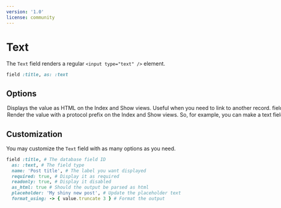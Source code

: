 ```yaml
---
version: '1.0'
license: community
---
```


# Text

The `Text` field renders a regular `<input type="text" />` element.

```ruby
field :title, as: :text
```
## Options

<Option name="`as_html`">

Displays the value as HTML on the `Index` and `Show` views. Useful when you need to link to another record.

```ruby
field :title, as: :text, as_html: true do
  '<a href="https://avohq.io">Avo</a>'
end
```

<!-- @include: ./../common/default_boolean_false.md-->
</Option>


<Option name="`protocol`">

Render the value with a protocol prefix on the `Index` and `Show` views. So, for example, you can make a text field a `mailto` link very quickly.

```ruby{3}
field :email,
  as: :text,
  protocol: :mailto
```

<DemoVideo demo-video="https://www.youtube.com/watch?v=MfryUtcXqvU&t=662s" />

#### Default

`nil`

#### Possible values

`mailto`, `tel`, or any other string value you need to pass to it.
</Option>

<!-- @include: ./../common/link_to_record_common.md-->

## Customization

You may customize the `Text` field with as many options as you need.

```ruby
field :title, # The database field ID
  as: :text, # The field type
  name: 'Post title', # The label you want displayed
  required: true, # Display it as required
  readonly: true, # Display it disabled
  as_html: true # Should the output be parsed as html
  placeholder: 'My shiny new post', # Update the placeholder text
  format_using: -> { value.truncate 3 } # Format the output
```
